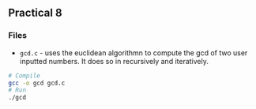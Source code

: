 ## Practical 8
### Files
- `gcd.c` - uses the euclidean algorithmn to compute the gcd of two user inputted numbers. It does so in recursively and iteratively.
```bash
# Compile
gcc -o gcd gcd.c
# Run 
./gcd
```
